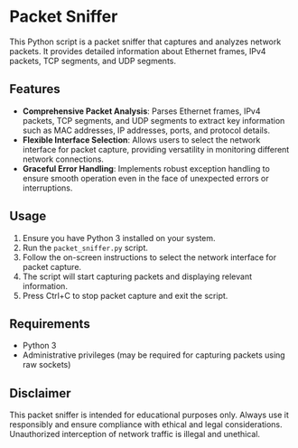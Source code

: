 # Packet Sniffer

This Python script is a packet sniffer that captures and analyzes network packets. It provides detailed information about Ethernet frames, IPv4 packets, TCP segments, and UDP segments.

## Features

- **Comprehensive Packet Analysis**: Parses Ethernet frames, IPv4 packets, TCP segments, and UDP segments to extract key information such as MAC addresses, IP addresses, ports, and protocol details.
- **Flexible Interface Selection**: Allows users to select the network interface for packet capture, providing versatility in monitoring different network connections.
- **Graceful Error Handling**: Implements robust exception handling to ensure smooth operation even in the face of unexpected errors or interruptions.

## Usage

1. Ensure you have Python 3 installed on your system.
2. Run the `packet_sniffer.py` script.
3. Follow the on-screen instructions to select the network interface for packet capture.
4. The script will start capturing packets and displaying relevant information.
5. Press Ctrl+C to stop packet capture and exit the script.

## Requirements

- Python 3
- Administrative privileges (may be required for capturing packets using raw sockets)

## Disclaimer

This packet sniffer is intended for educational purposes only. Always use it responsibly and ensure compliance with ethical and legal considerations. Unauthorized interception of network traffic is illegal and unethical.

